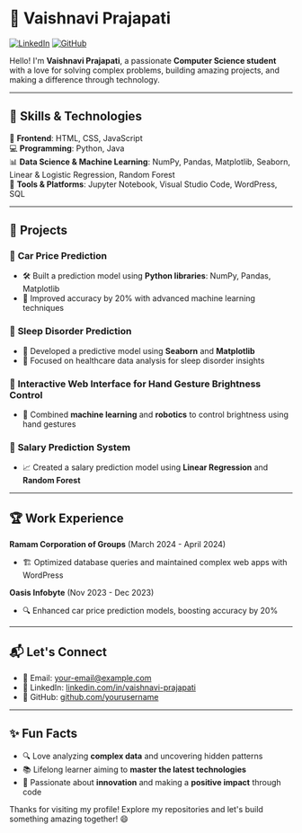 # 🌟 Vaishnavi Prajapati  

[![LinkedIn](https://img.shields.io/badge/LinkedIn-Connect-blue?style=flat-square&logo=linkedin)](https://www.linkedin.com/in/vaishnavi-prajapati) [![GitHub](https://img.shields.io/github/followers/yourusername?label=Follow&style=social)](https://github.com/yourusername)

Hello! I'm **Vaishnavi Prajapati**, a passionate **Computer Science student** with a love for solving complex problems, building amazing projects, and making a difference through technology.

---

## 🚀 Skills & Technologies

🎨 **Frontend**: HTML, CSS, JavaScript  
💻 **Programming**: Python, Java  
📊 **Data Science & Machine Learning**: NumPy, Pandas, Matplotlib, Seaborn, Linear & Logistic Regression, Random Forest  
🔧 **Tools & Platforms**: Jupyter Notebook, Visual Studio Code, WordPress, SQL

---

## 💼 Projects

### 🔹 **Car Price Prediction**
- 🛠 Built a prediction model using **Python libraries**: NumPy, Pandas, Matplotlib
- 🚀 Improved accuracy by 20% with advanced machine learning techniques

### 🔹 **Sleep Disorder Prediction**
- 🏥 Developed a predictive model using **Seaborn** and **Matplotlib**
- 🤖 Focused on healthcare data analysis for sleep disorder insights

### 🔹 **Interactive Web Interface for Hand Gesture Brightness Control**
- 🌟 Combined **machine learning** and **robotics** to control brightness using hand gestures

### 🔹 **Salary Prediction System**
- 📈 Created a salary prediction model using **Linear Regression** and **Random Forest**

---



## 🏆 Work Experience

**Ramam Corporation of Groups** (March 2024 - April 2024)
- 🏗 Optimized database queries and maintained complex web apps with WordPress

**Oasis Infobyte** (Nov 2023 - Dec 2023)
- 🔍 Enhanced car price prediction models, boosting accuracy by 20%

---

## 📬 Let's Connect

- 📧 Email: [your-email@example.com](mailto:your-email@example.com)
- 🔗 LinkedIn: [linkedin.com/in/vaishnavi-prajapati](https://www.linkedin.com/in/vaishnavi-prajapati)
- 🐙 GitHub: [github.com/yourusername](https://github.com/vaishnavee_1424)

---

## ✨ Fun Facts

- 🔍 Love analyzing **complex data** and uncovering hidden patterns  
- 📚 Lifelong learner aiming to **master the latest technologies**  
- 🌈 Passionate about **innovation** and making a **positive impact** through code

Thanks for visiting my profile! Explore my repositories and let's build something amazing together! 😄
